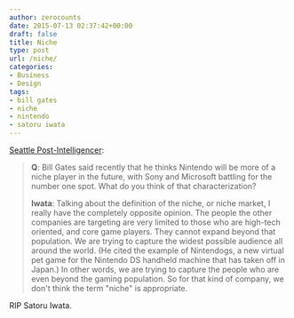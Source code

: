 ```yaml
---
author: zerocounts
date: 2015-07-13 02:37:42+00:00
draft: false
title: Niche
type: post
url: /niche/
categories:
- Business
- Design
tags:
- bill gates
- niche
- nintendo
- satoru iwata
---
```


[Seattle Post-Intelligencer](http://m.seattlepi.com/business/article/Q-A-Video-game-industry-maverick-promises-a-1173943.php):

> **Q**: Bill Gates said recently that he thinks Nintendo will be more of a niche player in the future, with Sony and Microsoft battling for the number one spot. What do you think of that characterization?
>
> **Iwata**: Talking about the definition of the niche, or niche market, I really have the completely opposite opinion. The people the other companies are targeting are very limited to those who are high-tech oriented, and core game players. They cannot expand beyond that population. We are trying to capture the widest possible audience all around the world. (He cited the example of Nintendogs, a new virtual pet game for the Nintendo DS handheld machine that has taken off in Japan.) In other words, we are trying to capture the people who are even beyond the gaming population. So for that kind of company, we don't think the term "niche" is appropriate.

RIP Satoru Iwata.

